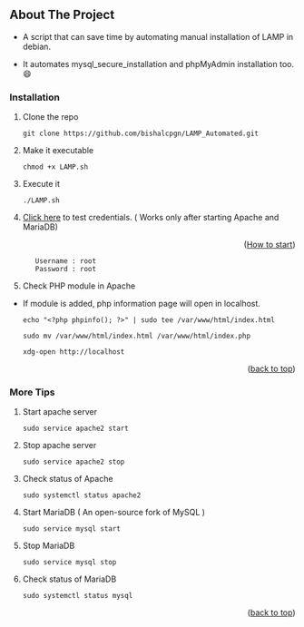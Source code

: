 <a name="readme-top"></a>

## About The Project

* A script that can save time by automating manual installation of LAMP in debian.

* It automates mysql_secure_installation and phpMyAdmin installation too. :smile: 
 
          
### Installation

1. Clone the repo
   ```
   git clone https://github.com/bishalcpgn/LAMP_Automated.git 
   ```
   
2. Make it executable
   ```
   chmod +x LAMP.sh
   ```
   
3. Execute it 
   ```
   ./LAMP.sh
   ```
   
4. <a href="https://localhost/phpmyadmin" target="_blank">Click here</a> to test credentials. ( Works only after starting Apache and     MariaDB) <p align="right">(<a href="#how-to-start">How to start</a>)</p>

          Username : root
          Password : root
          
5. Check PHP module in Apache


* If module is added, php information page will open in localhost. 

    ```ssh
    echo "<?php phpinfo(); ?>" | sudo tee /var/www/html/index.html
      
    sudo mv /var/www/html/index.html /var/www/html/index.php
      
    xdg-open http://localhost
    ```
<p align="right">(<a href="#readme-top">back to top</a>)</p>

### More Tips  <a name="how-to-start"></a>

1. Start apache server 
   ```
   sudo service apache2 start
   ```
   
2. Stop apache server 
   ```
   sudo service apache2 stop
   ```
   
3. Check status of Apache 
   ```
   sudo systemctl status apache2
   ```

4. Start MariaDB ( An open-source fork of MySQL )
   ```
   sudo service mysql start
   ```  
   
5. Stop MariaDB 
   ``` ssh 
   sudo service mysql stop
   ``` 
   
6. Check status of MariaDB
   ```ssh
   sudo systemctl status mysql
   ```
<p align="right">(<a href="#readme-top">back to top</a>)</p>












